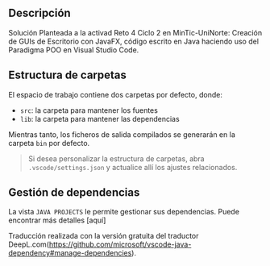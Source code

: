 ## Descripción

Solución Planteada a la activad Reto 4 Ciclo 2 en MinTic-UniNorte: Creación de GUIs de Escritorio con JavaFX, código escrito en Java haciendo uso del Paradigma POO en Visual Studio Code.

## Estructura de carpetas

El espacio de trabajo contiene dos carpetas por defecto, donde:

- `src`: la carpeta para mantener los fuentes
- `lib`: la carpeta para mantener las dependencias

Mientras tanto, los ficheros de salida compilados se generarán en la carpeta `bin` por defecto.

> Si desea personalizar la estructura de carpetas, abra `.vscode/settings.json` y actualice allí los ajustes relacionados.

## Gestión de dependencias

La vista `JAVA PROJECTS` le permite gestionar sus dependencias. Puede encontrar más detalles [aquí]

Traducción realizada con la versión gratuita del traductor DeepL.com(https://github.com/microsoft/vscode-java-dependency#manage-dependencies).
